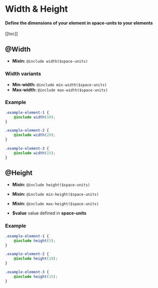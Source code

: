 # Width & Height
#### Define the dimensions of your element in space-units to your elements

[[toc]]


## @Width
- **Mixin:** `@include width($space-units)`


### Width variants
- **Min-width:** `@include min-width($space-units)`
- **Max-width:** `@include max-width($space-units)`

### Example
<Layout-Dimensions-Width content="10 space-units width"/>

```scss {2,6,10}
.example-element-1 {
	@include width(10);
}

.example-element-2 {
	@include width(20);
}

.example-element-3 {
	@include width(15);
}
``` 



## @Height
- **Mixin:** `@include height($space-units)` <br>
- **Mixin:** `@include min-height($space-units)`<br>
- **Mixin:** `@include max-height($space-units)`<br>

- **$value** value defined in **space-units**


### Example
<Layout-Dimensions-Height content="5 space-units height"/>

```scss {2,6,10}
.example-element-1 {
	@include height(5);
}

.example-element-2 {
	@include height(10);
}

.example-element-3 {
	@include height(15);
}
``` 
